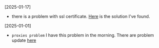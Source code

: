 [2025-01-17]

* there is a problem with ssl certificate. [Here](https://community.fly.io/t/how-to-set-up-cloudflare-with-fly-io-without-fly-certificates/23409) is the solution I've found.

[2025-01-01]

* `proxies problem` I have this problem in the morning. There are problem update [here](https://community.openai.com/t/error-with-openai-1-56-0-client-init-got-an-unexpected-keyword-argument-proxies/1040332)